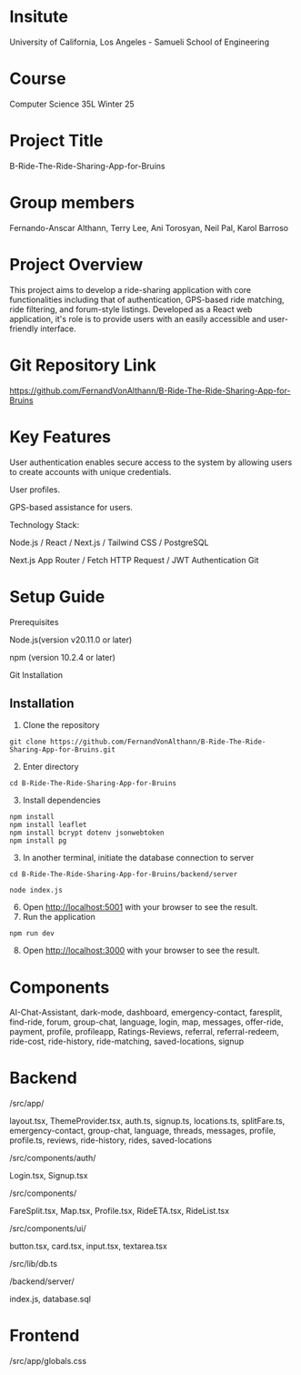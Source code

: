 # Insitute

University of California, Los Angeles - Samueli School of Engineering

# Course

Computer Science 35L Winter 25

# Project Title

B-Ride-The-Ride-Sharing-App-for-Bruins

# Group members

Fernando-Anscar Althann,
Terry Lee,
Ani Torosyan,
Neil Pal,
Karol Barroso

# Project Overview

This project aims to develop a ride-sharing application with core functionalities including that of authentication, GPS-based ride matching, ride filtering, and forum-style listings. Developed as a React web application, it's role is to provide users with an easily accessible and user-friendly interface.

# Git Repository Link

https://github.com/FernandVonAlthann/B-Ride-The-Ride-Sharing-App-for-Bruins

# Key Features

User authentication enables secure access to the system by allowing users to create accounts with unique credentials.

User profiles.

GPS-based assistance for users.

Technology Stack:

Node.js / React / Next.js / Tailwind CSS / PostgreSQL

Next.js App Router / Fetch HTTP Request / JWT Authentication
Git

# Setup Guide

Prerequisites

Node.js(version v20.11.0 or later)

npm (version 10.2.4 or later)

Git Installation

## Installation

1. Clone the repository
```
git clone https://github.com/FernandVonAlthann/B-Ride-The-Ride-Sharing-App-for-Bruins.git
```

2. Enter directory
```
cd B-Ride-The-Ride-Sharing-App-for-Bruins
```
3. Install dependencies
```
npm install
npm install leaflet
npm install bcrypt dotenv jsonwebtoken
npm install pg
```
3. In another terminal, initiate the database connection to server
```
cd B-Ride-The-Ride-Sharing-App-for-Bruins/backend/server
```
```
node index.js
```
6. Open [http://localhost:5001](http://localhost:5001) with your browser to see the result.
7. Run the application
```
npm run dev
```
8. Open [http://localhost:3000](http://localhost:3000) with your browser to see the result.


# Components

AI-Chat-Assistant,
dark-mode,
dashboard,
emergency-contact,
faresplit,
find-ride,
forum,
group-chat,
language,
login,
map,
messages,
offer-ride,
payment,
profile,
profileapp,
Ratings-Reviews,
referral,
referral-redeem,
ride-cost,
ride-history,
ride-matching,
saved-locations,
signup

# Backend

/src/app/

layout.tsx,
ThemeProvider.tsx,
auth.ts,
signup.ts,
locations.ts,
splitFare.ts,
emergency-contact,
group-chat,
language,
threads,
messages,
profile,
profile.ts,
reviews,
ride-history,
rides,
saved-locations

/src/components/auth/

Login.tsx,
Signup.tsx

/src/components/

FareSplit.tsx,
Map.tsx,
Profile.tsx,
RideETA.tsx,
RideList.tsx

/src/components/ui/

button.tsx,
card.tsx,
input.tsx,
textarea.tsx

/src/lib/db.ts

/backend/server/

index.js,
database.sql

# Frontend

/src/app/globals.css
